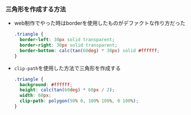 ### 三角形を作成する方法
- web制作でやった時はborderを使用したものがデファクトな作り方だった
  ```css
  .triangle {
    border-left: 30px solid transparent;
    border-right: 30px solid transparent;
    border-bottom: calc(tan(60deg) * 30px) solid #ffffff;
  }
  ```
- `clip-path`を使用した方法で三角形を作成する
  ```css
  .triangle {
    background: #ffffff;
    height: calc(tan(60deg) * 60px / 2);
    width: 60px;
    clip-path: polygon(50% 0, 100% 100%, 0 100%);
  }
  ```
